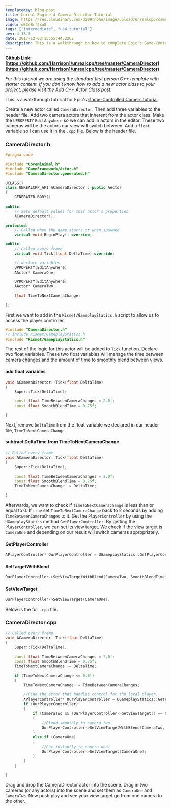 ```yaml
---
templateKey: blog-post
title: Unreal Engine 4 Camera Director Tutorial
image: https://res.cloudinary.com/dz09rnbhe/image/upload/unrealcpp/camera-director_bzw1mk.jpg
video: wB3eBrf2xo8
tags: ["intermediate", "ue4 tutorial"]
uev: 4.18.3
date: 2017-12-02T15:55:44.226Z
description: This is a walkthrough on how to complete Epic's Game-Controlled Cameras Tutorial
---
```

**Github Link: [https://github.com/Harrison1/unrealcpp/tree/master/CameraDirector](https://github.com/Harrison1/unrealcpp/tree/master/CameraDirector)**

*For this tutorial we are using the standard first person C++ template with starter content. If you don't know how to add a new actor class to your project, please visit the [Add C++ Actor Class](/add-actor-class) post.*

This is a walkthrough tutorial for Epic's [Game-Controlled Camers tutorial](https://docs.unrealengine.com/latest/INT/Programming/Tutorials/AutoCamera/index.html).

Create a new actor called `CameraDirector`. Then add three variables to the header file. Add two camera actors that inherent from the actor class. Make the `UPROPERTY` `EditAnywhere` so we can add in actors in the editor. These two cameras will be the actors our view will switch between. Add a `float` variable so I can use it in the `.cpp` file. Below is the header file.

### CameraDirector.h
```cpp
#pragma once

#include "CoreMinimal.h"
#include "GameFramework/Actor.h"
#include "CameraDirector.generated.h"

UCLASS()
class UNREALCPP_API ACameraDirector : public AActor
{
	GENERATED_BODY()
	
public:	
	// Sets default values for this actor's properties
	ACameraDirector();

protected:
	// Called when the game starts or when spawned
	virtual void BeginPlay() override;

public:	
	// Called every frame
	virtual void Tick(float DeltaTime) override;

	// declare variables
	UPROPERTY(EditAnywhere)
	AActor* CameraOne;

	UPROPERTY(EditAnywhere)
	AActor* CameraTwo;

	float TimeToNextCameraChange;
	
};
```

First we want to add in the `Kismet/GameplayStatics.h` script to allow us to access the player controller.

```cpp
#include "CameraDirector.h"
// include Kismet/GameplayStatics.h
#include "Kismet/GameplayStatics.h"
```

The rest of the logic for this actor will be added to `Tick` function. Declare two float variables. These two float variables will manage the time between camera changes and the amount of time to smoothly blend between views.

#### add float variables
```cpp
void ACameraDirector::Tick(float DeltaTime)
{
	Super::Tick(DeltaTime);

	const float TimeBetweenCameraChanges = 2.0f;
    const float SmoothBlendTime = 0.75f;

}
```

Next, remove `DeltaTime` from the float variable we declared in our header file, `TimeToNextCameraChange`.

#### subtract DeltaTime from TimeToNextCameraChange
```cpp
// Called every frame
void ACameraDirector::Tick(float DeltaTime)
{
    Super::Tick(DeltaTime);
    
	const float TimeBetweenCameraChanges = 2.0f;
    const float SmoothBlendTime = 0.75f;
	TimeToNextCameraChange -= DeltaTime;

}
```

Afterwards, we want to check if `TimeToNextCameraChange` is less than or equal to 0. If `true` set `TimeToNextCameraChange` back to  2 seconds by adding `TimeBetweenCameraChanges` to it. Get the `PlayerController` by using the `UGameplayStatics` method `GetPlayerController`. By getting the `PlayerController`, we can set its view target. We check if the view target is `CameraOne` and depending on our result will switch cameras appropriately. 

#### GetPlayerController
```cpp
APlayerController* OurPlayerController = UGameplayStatics::GetPlayerController(this, 0);
```

#### SetTargetWithBlend
```cpp
OurPlayerController->SetViewTargetWithBlend(CameraTwo, SmoothBlendTime);
```

#### SetViewTarget
```cpp
OurPlayerController->SetViewTarget(CameraOne);
``` 
Below is the full `.cpp` file.

### CameraDirector.cpp
```cpp
// Called every frame
void ACameraDirector::Tick(float DeltaTime)
{
	Super::Tick(DeltaTime);

	const float TimeBetweenCameraChanges = 2.0f;
    const float SmoothBlendTime = 0.75f;
	TimeToNextCameraChange -= DeltaTime;
	
    if (TimeToNextCameraChange <= 0.0f)
    {
        TimeToNextCameraChange += TimeBetweenCameraChanges;

        //Find the actor that handles control for the local player.
        APlayerController* OurPlayerController = UGameplayStatics::GetPlayerController(this, 0);
        if (OurPlayerController)
        {
            if (CameraTwo && (OurPlayerController->GetViewTarget() == CameraOne))
            {
                //Blend smoothly to camera two.
                OurPlayerController->SetViewTargetWithBlend(CameraTwo, SmoothBlendTime);
            }
            else if (CameraOne)
            {
                //Cut instantly to camera one.
                OurPlayerController->SetViewTarget(CameraOne);
            }
        }
    }

}
```

Drag and drop the CameraDirector actor into the scene. Drag in two cameras (or any actors) into the scene and set them as `CameraOne` and `CameraTwo`. Now push play and see your view target go from one camera to the other.